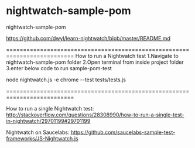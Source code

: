 # nightwatch-sample-pom
nightwatch-sample-pom


https://github.com/dwyl/learn-nightwatch/blob/master/README.md

==========================================================================
How to run a Nightwatch test
1.Navigate to nightwatch-sample-pom folder
2.Open terminal from inside project folder
3.enter below code to run sample-pom-test

node nightwatch.js -e chrome --test tests/tests.js


==========================================================================

How to run a single Nightwatch test: http://stackoverflow.com/questions/28308990/how-to-run-a-single-test-in-nightwatch/29701199#29701199

Nightwatch on Saucelabs: https://github.com/saucelabs-sample-test-frameworks/JS-Nightwatch.js




